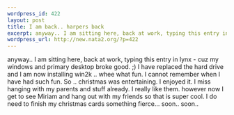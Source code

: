 ```yaml
--- 
wordpress_id: 422
layout: post
title: I am back.. harpers back
excerpt: anyway.. I am sitting here, back at work, typing this entry in lynx - cuz my windows and primary desktop broke good. ;) I have replaced the hard drive and I am now installing win2k .. whee what fun. I cannot remember when I have had such fun. So .. christmas was entertaining. I enjoyed it. I miss hanging with my parents and stuff already. I really like them. however now I get to see Miriam and ha...
wordpress_url: http://new.nata2.org/?p=422
---
```

anyway.. I am sitting here, back at work, typing this entry in lynx - cuz my windows and primary desktop broke good. ;) I have replaced the hard drive and I am now installing win2k .. whee what fun. I cannot remember when I have had such fun. So .. christmas was entertaining. I enjoyed it. I miss hanging with my parents and stuff already. I really like them. however now I get to see Miriam and hang out with my friends so that is super cool. I do need to finish my christmas cards something fierce... soon.. soon..
